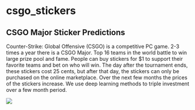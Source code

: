 # csgo_stickers
## CSGO Major Sticker Predictions

Counter-Strike: Global Offensive (CSGO) is a competitive PC game. 2-3 times a year there is a CSGO Major. Top 16 teams in the world battle to win large prize pool and fame. People can buy stickers for $1 to support their favorite teams and bet on who will win. The day after the tournament ends, these stickers cost 25 cents, but after that day, the stickers can only be purchased on the online marketplace. Over the next few months the prices of the stickers increase. We use deep learning methods to triple investment over a few month period.

![](https://raw.githubusercontent.com/andrewawang/csgo_stickers/master/pictures/Slide01.png)
